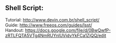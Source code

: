 Shell Script:
-----------------

Tutorial: http://www.devin.com.br/shell_script/
<br>
Guide: http://www.freeos.com/guides/lsst/
<br>
Handout: https://docs.google.com/file/d/0BwQwfP-zRTLFQTA5VTg4NmRUYnlUVjdvYkFCa1ZjQQ/edit